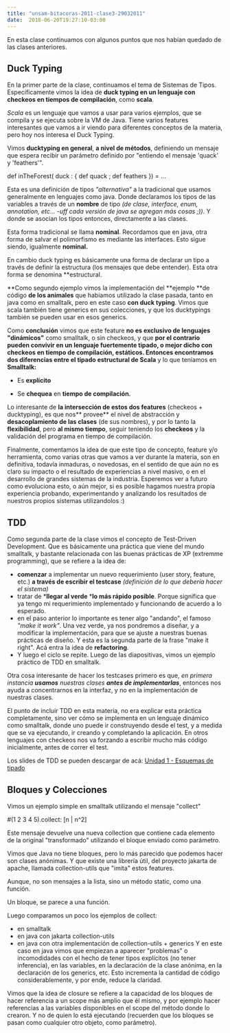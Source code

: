 ```yaml
---
title: "unsam-bitacoras-2011-clase3-29032011"
date:  2018-06-20T19:27:10-03:00
---
```



En esta clase continuamos con algunos puntos que nos habían quedado de las clases anteriores.

## Duck Typing
En la primer parte de la clase, continuamos el tema de Sistemas de Tipos. Específicamente vimos la idea de **duck typing en un lenguaje con checkeos en tiempos de compilación**, como **scala**.

*Scala* es un lenguaje que vamos a usar para varios ejemplos, que se compila y se ejecuta sobre la VM de Java. Tiene varios features interesantes que vamos a ir viendo para diferentes conceptos de la materia, pero hoy nos interesa el Duck Typing.

Vimos **ducktyping en general**, **a nivel de métodos**, definiendo un mensaje que espera recibir un parámetro definido por "entiendo el mensaje 'quack' y 'feathers'".

def inTheForest( duck : { def quack ; def feathers }) =  ...

Esta es una definición de tipos *"alternativa"* a la tradicional que usamos generalmente en lenguajes como java. Donde declaramos los tipos de las variables a través de un **nombre** de tipo *(de clase, interface, enum, annotation, etc... -uff cada versión de java se agregan más cosas ;))*. Y donde se asocian los tipos entonces, directamente a las clases.

Esta forma tradicional se llama **nominal**. Recordamos que en java, otra forma de salvar el polimorfismo es mediante las interfaces. Esto sigue siendo, igualmente **nominal.**


En cambio duck typing es básicamente una forma de declarar un tipo a través de definir la estructura (los mensajes que debe entender). Esta otra forma se denomina **estructural.

**Como segundo ejemplo vimos la implementación del **ejemplo **de código **de los animales** que habiamos utilizado la clase pasada, tanto en java como en smalltalk, pero en este caso **con duck typing**.
Vimos que scala también tiene generics en sus colecciones, y que los ducktypings también se pueden usar en esos generics.

Como **conclusión** vimos que este feature **no es exclusivo de lenguajes "dinámicos"** como smalltalk, o sin checkeos, y que **por el contrario** **pueden convivir en un lenguaje **fuertemente tipado, o mejor dicho **con checkeos en tiempo de compilación,** estáticos.
Entonces encontramos dos **diferencias** entre el tipado estructural de** Scala** y lo que teníamos en **Smalltalk:**


* Es **explícito**

* Se **chequea** en **tiempo de compilación.**



Lo interesante de **la intersección de estos dos features** (checkeos + ducktyping), es que nos** provee** el nivel de abstracción y **desacoplamiento de las clases** (de sus nombres), y por lo tanto la **flexibilidad**, pero **al mismo tiempo**, seguir teniendo los **checkeos** y la validación del programa en tiempo de compilación.

Finalmente, comentamos la idea de que este tipo de concepto, feature y/o herramienta, como varias otras que vamos a ver durante la materia, son en definitiva, todavía inmaduras, o novedosas, en el sentido de que aún no es claro su impacto o el resultado de experiencias a nivel masivo, o en el desarrollo de grandes sistemas de la industria.
 Esperemos ver a futuro como evoluciona esto, o aún mejor, si es posible hagamos nuestra propia experiencia probando, experimentando y analizando los resultados de nuestros propios sistemas utilizandolos :)



## TDD
Como segunda parte de la clase vimos el concepto de Test-Driven Development.
Que es básicamente una práctica que viene del mundo smalltalk, y bastante relacionada con las buenas prácticas de XP (extremme programming), que se refiere a la idea de:

* **comenzar** a implementar un nuevo requerimiento (user story, feature, etc.) **a través de escribir el testcase** *(definición de lo que debería hacer el sistema)*
* tratar de ***llegar al verde** ***lo más rápido posible**. Porque significa que ya tengo mi requerimiento implementado y funcionando de acuerdo a lo esperado.
* en el paso anterior lo importante es tener algo "andando", el famoso *"make it work"*. Una vez verde, ya nos pondremos a diseñar, y a modificar la implementación, para que se ajuste a nuestras buenas prácticas de diseño. Y esta es la segunda parte de la frase "make it right". Acá entra la idea de **refactoring**.
* Y luego el ciclo se repite.
Luego de las diapositivas, vimos un ejemplo práctico de TDD en smalltalk.

Otra cosa interesante de hacer los testcases primero es que, *en primera instancia **usamos** nuestras clases **antes de implementarlas***, entonces nos ayuda a concentrarnos en la interfaz, y no en la implementación de nuestras clases.

El punto de incluir TDD en esta materia, no era explicar esta práctica completamente, sino ver cómo se implementa en un lenguaje dinámico como smalltalk, donde uno puede ir construyendo desde el test, y a medida que se va ejecutando, ir creando y completando la aplicación. En otros lenguajes con checkeos nos va forzando a escribir mucho más código inicialmente, antes de correr el test.

Los slides de TDD se pueden descargar de acá: [Unidad 1 - Esquemas de tipado](conceptos-tipos-binding)

## Bloques y Colecciones
Vimos un ejemplo simple en smalltalk utilizando el mensaje "collect"

#(1 2 3 4 5).collect: [n | n^2]  

Este mensaje devuelve una nueva collection que contiene cada elemento de la original "transformado" utilizando el bloque enviado como parámetro.

Vimos que Java no tiene bloques, pero lo más parecido que podemos hacer son clases anónimas. 
Y que existe una librería útil, del proyecto jakarta de apache, llamada collection-utils que "imita" estos features.

Aunque, no son mensajes a la lista, sino un método static, como una función.

Un bloque, se parece a una función.

Luego comparamos un poco los ejemplos de collect:

* en smalltalk
* en java con jakarta collection-utils
* en java con otra implementación de collection-utils + generics
Y en este caso en java vimos que empiezan a aparecer "problemas" o incomodidades con el hecho de tener tipos explícitos (no tener inferencia), en las variables, en la declaración de la clase anónima, en la declaración de los generics, etc.
Esto incrementa la cantidad de código considerablemente, y por ende, reduce la claridad.

Vimos que la idea de closure se refiere a la capacidad de los bloques de hacer referencia a un scope más amplio que él mismo, y por ejemplo hacer referencias a las variables disponibles en el scope del método donde lo crearon. Y no de quien lo está ejecutando (recuerden que los bloques se pasan como cualquier otro objeto, como parámetro).